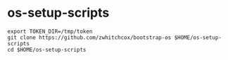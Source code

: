 # os-setup-scripts

```
export TOKEN_DIR=/tmp/token
git clone https://github.com/zwhitchcox/bootstrap-os $HOME/os-setup-scripts
cd $HOME/os-setup-scripts
```
